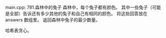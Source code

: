 main.cpp:
781.森林中的兔子
森林中，每个兔子都有颜色。
其中一些兔子（可能是全部）告诉还有多少其他的兔子和自己有相同的颜色。
将这些回答放在 answers 数组里。
返回森林中兔子的最少数量。

哈希表贪心。
